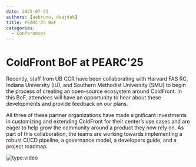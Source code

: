 ```yaml
---
date: 2025-07-23
authors: [aebruno, dsajdak]
title: PEARC'25 BoF
categories:
  - Conferences
---
```


# ColdFront BoF at PEARC'25

Recently, staff from UB CCR have been collaborating with Harvard FAS RC,
Indiana University (IU), and Southern Methodist University (SMU) to begin the
process of creating an open-source ecosystem around ColdFront. In this BoF,
attendees will have an opportunity to hear about these developments and provide
feedback on our plans.

<!-- more -->

All three of these partner organizations have made significant investments in
customizing and extending ColdFront for their center’s use cases and are eager
to help grow the community around a product they now rely on.  As part of this
collaboration, the teams are working towards implementing a robust CI/CD
pipeline, a governance model, a developers guide, and a project roadmap.

![type:video](https://www.youtube.com/embed/5rRpZXL45R0) 
